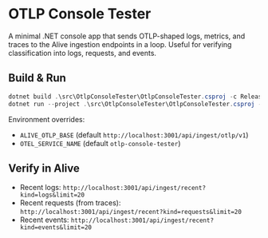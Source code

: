 # OTLP Console Tester

A minimal .NET console app that sends OTLP-shaped logs, metrics, and traces to the Alive ingestion endpoints in a loop. Useful for verifying classification into logs, requests, and events.

## Build & Run

```powershell
dotnet build .\src\OtlpConsoleTester\OtlpConsoleTester.csproj -c Release
dotnet run --project .\src\OtlpConsoleTester\OtlpConsoleTester.csproj -c Release
```

Environment overrides:

- `ALIVE_OTLP_BASE` (default `http://localhost:3001/api/ingest/otlp/v1`)
- `OTEL_SERVICE_NAME` (default `otlp-console-tester`)

## Verify in Alive

- Recent logs: `http://localhost:3001/api/ingest/recent?kind=logs&limit=20`
- Recent requests (from traces): `http://localhost:3001/api/ingest/recent?kind=requests&limit=20`
- Recent events: `http://localhost:3001/api/ingest/recent?kind=events&limit=20`
